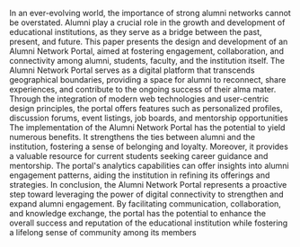 In an ever-evolving world, the importance of strong alumni networks 
cannot be overstated. Alumni play a crucial role in the growth and development 
of educational institutions, as they serve as a bridge between the past, present, 
and future. This paper presents the design and development of an Alumni 
Network Portal, aimed at fostering engagement, collaboration, and connectivity 
among alumni, students, faculty, and the institution itself. 
The Alumni Network Portal serves as a digital platform that transcends
geographical boundaries, providing a space for alumni to reconnect, share 
experiences, and contribute to the ongoing success of their alma mater. Through 
the integration of modern web technologies and user-centric design principles, 
the portal offers features such as personalized profiles, discussion forums, event 
listings, job boards, and mentorship opportunities 
The implementation of the Alumni Network Portal has the potential to 
yield numerous benefits. It strengthens the ties between alumni and the 
institution, fostering a sense of belonging and loyalty. Moreover, it provides a 
valuable resource for current students seeking career guidance and mentorship. 
The portal's analytics capabilities can offer insights into alumni engagement 
patterns, aiding the institution in refining its offerings and strategies. 
In conclusion, the Alumni Network Portal represents a proactive step 
toward leveraging the power of digital connectivity to strengthen and expand 
alumni engagement. By facilitating communication, collaboration, and 
knowledge exchange, the portal has the potential to enhance the overall success 
and reputation of the educational institution while fostering a lifelong sense of 
community among its members
